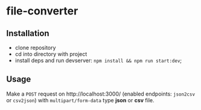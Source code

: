 # file-converter
## Installation
- clone repository
- cd into directory with project
- install deps and run devserver: `npm install && npm run start:dev`;
## Usage
Make a `POST` request on http://localhost:3000/ (enabled endpoints: `json2csv` or `csv2json`) with `multipart/form-data` type **json** or **csv** file.
